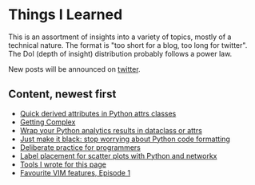 # Things I Learned

This is an assortment of insights into a variety of topics, mostly of a technical nature. The format is "too short for a blog, too long for twitter". The DoI (depth of insight) distribution probably follows a power law.

New posts will be announced on [twitter](https://twitter.com/EberhardHansis).

## Content, newest first

* [Quick derived attributes in Python attrs classes](pages/derived_attrib.md)
* [Getting Complex](pages/complexity.md)
* [Wrap your Python analytics results in dataclass or attrs](pages/attrs_dataclasses_results.md)
* [Just make it black: stop worrying about Python code formatting](pages/black_python.md)
* [Deliberate practice for programmers](pages/deliberate_practice_programmers.md)
* [Label placement for scatter plots with Python and networkx](pages/scatter_label_placement.md)
* [Tools I wrote for this page](pages/til_tooling.md)
* [Favourite VIM features, Episode 1](pages/favourite-vim-1.md)



